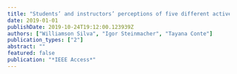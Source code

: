 ```yaml
---
title: "Students’ and instructors’ perceptions of five different active learning strategies used to teach software modeling"
date: 2019-01-01
publishDate: 2019-10-24T19:12:00.123939Z
authors: ["Williamson Silva", "Igor Steinmacher", "Tayana Conte"]
publication_types: ["2"]
abstract: ""
featured: false
publication: "*IEEE Access*"
---
```


